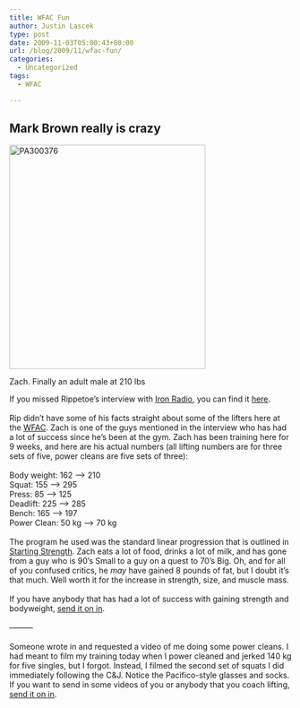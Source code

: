 ```yaml
---
title: WFAC Fun
author: Justin Lascek
type: post
date: 2009-11-03T05:00:43+00:00
url: /blog/2009/11/wfac-fun/
categories:
  - Uncategorized
tags:
  - WFAC

---
```

## Mark Brown really is crazy

<div id="attachment_628" style="width: 360px" class="wp-caption aligncenter">
  <img aria-describedby="caption-attachment-628" data-attachment-id="628" data-permalink="/blog/2009/11/wfac-fun/pa300376/" data-orig-file="/2009/11/PA300376.JPG" data-orig-size="2397,2736" data-comments-opened="1" data-image-meta="{&quot;aperture&quot;:&quot;3.5&quot;,&quot;credit&quot;:&quot;&quot;,&quot;camera&quot;:&quot;u1030SW,S1030SW&quot;,&quot;caption&quot;:&quot;&quot;,&quot;created_timestamp&quot;:&quot;1256951666&quot;,&quot;copyright&quot;:&quot;&quot;,&quot;focal_length&quot;:&quot;5&quot;,&quot;iso&quot;:&quot;200&quot;,&quot;shutter_speed&quot;:&quot;0.0333333333333&quot;,&quot;title&quot;:&quot;&quot;}" data-image-title="PA300376" data-image-description="" data-medium-file="/2009/11/PA300376-350x400.jpg" data-large-file="/2009/11/PA300376-897x1024.jpg" class="size-medium wp-image-628" src="/2009/11/PA300376-350x400.jpg" alt="PA300376" width="350" height="400" srcset="/2009/11/PA300376-350x400.jpg 350w, /2009/11/PA300376-897x1024.jpg 897w" sizes="(max-width: 350px) 100vw, 350px" />
  
  <p id="caption-attachment-628" class="wp-caption-text">
    Zach. Finally an adult male at 210 lbs
  </p>
</div>


  


<p style="text-align: center">
  <p>
    If you missed Rippetoe’s interview with <a href="http://ironradio.org/">Iron Radio</a>, you can find it <a href="http://instantteleseminar.com/?eventid=9738822">here</a>.<br /> <br /> Rip didn’t have some of his facts straight about some of the lifters here at the <a href="http://www.wfac-gym.com/">WFAC</a>. Zach is one of the guys mentioned in the interview who has had a lot of success since he’s been at the gym. Zach has been training here for 9 weeks, and here are his actual numbers (all lifting numbers are for three sets of five, power cleans are five sets of three):<br /> <br /> Body weight: 162 &#8211;> 210<br /> Squat: 155 &#8211;> 295<br /> Press: 85 &#8211;> 125<br /> Deadlift: 225 &#8211;> 285<br /> Bench: 165 &#8211;> 197<br /> Power Clean: 50 kg &#8211;> 70 kg<br /> <br /> The program he used was the standard linear progression that is outlined in <a href="http://www.aasgaardco.com/store/store.php?crn=199">Starting Strength</a>. Zach eats a lot of food, drinks a lot of milk, and has gone from a guy who is 90’s Small to a guy on a quest to 70’s Big. Oh, and for all of you confused critics, he <em>may</em> have gained 8 pounds of fat, but I doubt it’s that much. Well worth it for the increase in strength, size, and muscle mass.<br /> <br /> If you have anybody that has had a lot of success with gaining strength and bodyweight, <a href="mailto:Justin@70sbig.com">send it on in</a>.<br /> <br /> &#8212;&#8212;&#8212;<br /> <br /> Someone wrote in and requested a video of me doing some power cleans. I had meant to film my training today when I power cleaned and jerked 140 kg for five singles, but I forgot. Instead, I filmed the second set of squats I did immediately following the C&J. Notice the Pacifico-style glasses and socks. If you want to send in some videos of you or anybody that you coach lifting, <a href="mailto:Justin@70sbig.com">send it on in</a>.
  </p>

